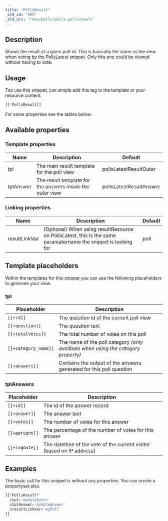 ```yaml
---
title: "PollsResult"
_old_id: "955"
_old_uri: "revo/polls/polls.pollsresult"
---
```


## Description

Shows the result of a given poll-id. This is basically the same as the view when voting by the PollsLatest snippet. Only this one could be viewed without having to vote.

## Usage

Too use this snippet, just simple add this tag to the template or your resource content.

``` php
[[!PollsResult]]
```

For some properties see the tables below.

## Available properties

### Template properties

| Name      | Description                                               | Default                 |
| --------- | --------------------------------------------------------- | ----------------------- |
| tpl       | The main result template for the poll view                | pollsLatestResultOuter  |
| tplAnswer | The result template for the answers inside the outer view | pollsLatestResultAnswer |

### Linking properties

| Name          | Description                                                                                                    | Default |
| ------------- | -------------------------------------------------------------------------------------------------------------- | ------- |
| resultLinkVar | (Optional) When using resultResource on PollsLatest, this is the same paramatername the snippet is looking for | poll    |

## Template placeholders

Within the templates for this snippet you can use the following placeholders to generate your view.

### tpl

| Placeholder          | Description                                                                       |
| -------------------- | --------------------------------------------------------------------------------- |
| `[[+id]]`            | The question id of the current poll view                                          |
| `[[+question]]`      | The question text                                                                 |
| `[[+totalVotes]]`    | The total number of votes on this poll                                            |
| `[[+category_name]]` | The name of the poll category _(only availbale when using the category property)_ |
| `[[+answers]]`       | Contains the output of the answers generated for this poll question               |

### tplAnswers

| Placeholder    | Description                                                           |
| -------------- | --------------------------------------------------------------------- |
| `[[+id]]`      | The id of the answer record                                           |
| `[[+answer]]`  | The answer text                                                       |
| `[[+votes]]`   | The number of votes for this answer                                   |
| `[[+percent]]` | The percentage of the number of votes for this answer                 |
| `[[+logdate]]` | The datetime of the vote of the current visitor (based on IP address) |

## Examples

The basic call for this snippet is without any properties. You can create a propertyset also.

``` php
[[!PollsResult?
  &tpl=`myVoteOuter`
  &tplAnswer=`myVoteAnswer`
  &resultLinkVar=`myPoll`
]]
```
